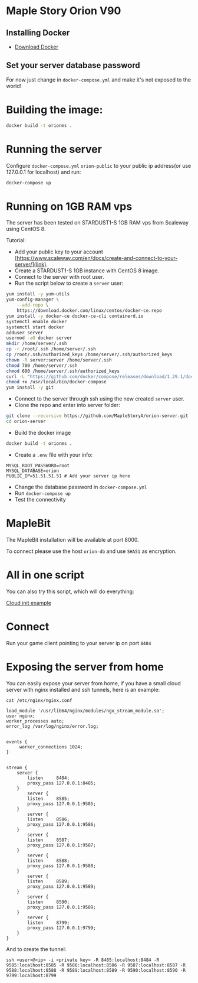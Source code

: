 # Maple Story Orion V90

## Installing Docker
- [Download Docker](https://docs.docker.com/docker-for-windows/install/)

## Set your server database password

For now just change in `docker-compose.yml` and make it's not exposed to the world!

# Building the image:
```bash
docker build -t orionms .
```

# Running the server

Configure `docker-compose.yml` `orion-public` to your public ip address(or use 127.0.0.1 for localhost) and run:
```bash
docker-compose up
```

# Running on 1GB RAM vps

The server has been tested on STARDUST1-S 1GB RAM vps from Scaleway using CentOS 8.

Tutorial:
- Add your public key to your account [https://www.scaleway.com/en/docs/create-and-connect-to-your-server/](link).
- Create a STARDUST1-S 1GB instance with CentOS 8 image.
- Connect to the server with root user.  
- Run the script below to create a `server` user:

```bash
yum install -y yum-utils
yum-config-manager \
    --add-repo \
    https://download.docker.com/linux/centos/docker-ce.repo
yum install -y docker-ce docker-ce-cli containerd.io
systemctl enable docker
systemctl start docker
adduser server
usermod -aG docker server
mkdir /home/server/.ssh
cp -r /root/.ssh /home/server/.ssh
cp /root/.ssh/authorized_keys /home/server/.ssh/authorized_keys
chown -R server:server /home/server/.ssh
chmod 700 /home/server/.ssh
chmod 600 /home/server/.ssh/authorized_keys
curl -L "https://github.com/docker/compose/releases/download/1.29.1/docker-compose-$(uname -s)-$(uname -m)" -o /usr/local/bin/docker-compose
chmod +x /usr/local/bin/docker-compose
yum install -y git

```
- Connect to the server through ssh using the new created `server` user.
- Clone the repo and enter into server folder:

```bash
git clone --recursive https://github.com/MapleStoryA/orion-server.git
cd orion-server

```
- Build the docker image

```bash
docker build -t orionms .
```

- Create a `.env` file with your info:

```
MYSQL_ROOT_PASSWORD=root
MYSQL_DATABASE=orion
PUBLIC_IP=51.51.51.51 # Add your server ip here
```
- Change the database password in `docker-compose.yml`
- Run `docker-compose up`
- Test the connectivity 

# MapleBit

The MapleBit installation will be available at port 8000.

To connect please use the host `orion-db` and use `SHA51` as encryption.

# All in one script

You can also try this script, which will do everything:

[Cloud init example](https://gist.githubusercontent.com/dilsonnn/bd3f66e4fde55b49cef2870d7f89ec28/raw/3a7c77afcd2688f93509783a3a29edb04ed71d79/cloud.init.sh)

# Connect

Run your game client pointing to your server ip on port `8484`


# Exposing the server from home
You can easily expose your server from home, if you have a small cloud server with nginx installed and ssh tunnels, here is an example:
```shell
cat /etc/nginx/nginx.conf
```
```
load_module '/usr/lib64/nginx/modules/ngx_stream_module.so';
user nginx;
worker_processes auto;
error_log /var/log/nginx/error.log;


events {
     worker_connections 1024;
}


stream {
    server {
        listen     8484;
        proxy_pass 127.0.0.1:8485;
    }
        server {
        listen     8585;
        proxy_pass 127.0.0.1:9585;
    }
        server {
        listen     8586;
        proxy_pass 127.0.0.1:9586;
    }
        server {
        listen     8587;
        proxy_pass 127.0.0.1:9587;
    }
        server {
        listen     8588;
        proxy_pass 127.0.0.1:9588;
    }
        server {
        listen     8589;
        proxy_pass 127.0.0.1:9589;
    }
        server {
        listen     8590;
        proxy_pass 127.0.0.1:9589;
    }
        server {
        listen     8799;
        proxy_pass 127.0.0.1:9799;
    }
}
```

And to create the tunnel: 
```shell
ssh <user>@<ip> -i <private key> -R 8485:localhost:8484 -R 9585:localhost:8585 -R 9586:localhost:8586 -R 9587:localhost:8587 -R 9588:localhost:8588 -R 9589:localhost:8589 -R 9590:localhost:8590 -R 9799:localhost:8799
```